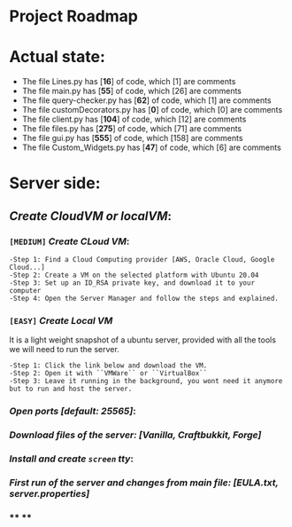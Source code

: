 # **Project Roadmap**
# **Actual state:**
- The file Lines.py has  [**16**]  of code, which  [1]  are comments
- The file main.py has  [**55**]  of code, which  [26]  are comments
- The file query-checker.py has  [**62**]  of code, which  [1]  are comments
- The file customDecorators.py has  [**0**]  of code, which  [0]  are comments
- The file client.py has  [**104**]  of code, which  [12]  are comments
- The file files.py has  [**275**]  of code, which  [71]  are comments
- The file gui.py has  [**555**]  of code, which  [158]  are comments
- The file Custom_Widgets.py has  [**47**]  of code, which  [6]  are comments
# **Server side:**
## *Create **CloudVM** or **localVM***:

### `[MEDIUM]` ***Create CLoud VM*:**
    -Step 1: Find a Cloud Computing provider [AWS, Oracle Cloud, Google Cloud...]
    -Step 2: Create a VM on the selected platform with Ubuntu 20.04
    -Step 3: Set up an ID_RSA private key, and download it to your computer
    -Step 4: Open the Server Manager and follow the steps and explained.
### `[EASY]` ***Create Local VM***
It is a light weight snapshot of a ubuntu server, provided with all the tools we will need to run the server.

    -Step 1: Click the link below and download the VM.
    -Step 2: Open it with ``VMWare`` or ``VirtualBox``
    -Step 3: Leave it running in the background, you wont need it anymore but to run and host the server.


### *Open ports [default: **25565**]*:

### *Download files of the **server**: [Vanilla, Craftbukkit, Forge]*

### *Install and create **`screen`** tty*:

### *First run of the server and changes from main file: [EULA.txt, server.properties]*

### ** **
